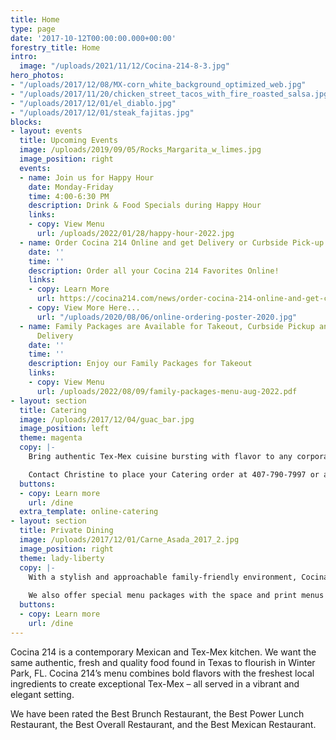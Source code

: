 ```yaml
---
title: Home
type: page
date: '2017-10-12T00:00:00.000+00:00'
forestry_title: Home
intro:
  image: "/uploads/2021/11/12/Cocina-214-8-3.jpg"
hero_photos:
- "/uploads/2017/12/08/MX-corn_white_background_optimized_web.jpg"
- "/uploads/2017/11/20/chicken_street_tacos_with_fire_roasted_salsa.jpg"
- "/uploads/2017/12/01/el_diablo.jpg"
- "/uploads/2017/12/01/steak_fajitas.jpg"
blocks:
- layout: events
  title: Upcoming Events
  image: /uploads/2019/09/05/Rocks_Margarita_w_limes.jpg
  image_position: right
  events:
  - name: Join us for Happy Hour
    date: Monday-Friday
    time: 4:00-6:30 PM
    description: Drink & Food Specials during Happy Hour
    links:
    - copy: View Menu
      url: /uploads/2022/01/28/happy-hour-2022.jpg
  - name: Order Cocina 214 Online and get Delivery or Curbside Pick-up!
    date: ''
    time: ''
    description: Order all your Cocina 214 Favorites Online!
    links:
    - copy: Learn More
      url: https://cocina214.com/news/order-cocina-214-online-and-get-curbside-pick-up-or-delivery/
    - copy: View More Here...
      url: "/uploads/2020/08/06/online-ordering-poster-2020.jpg"
  - name: Family Packages are Available for Takeout, Curbside Pickup and/or
      Delivery
    date: ''
    time: ''
    description: Enjoy our Family Packages for Takeout
    links:
    - copy: View Menu
      url: /uploads/2022/08/09/family-packages-menu-aug-2022.pdf
- layout: section
  title: Catering
  image: /uploads/2017/12/04/guac_bar.jpg
  image_position: left
  theme: magenta
  copy: |-
    Bring authentic Tex-Mex cuisine bursting with flavor to any corporate, wedding or private event by selecting Cocina 214 as your catering preference. Whether the event is small or large, Cocina 214 offers a wide variety of dishes that caters to all types of palates. Cocina 214 catering combines the experience of freshly made food with dedicated high quality service to make a perfect eating experience at any event. Make your event buzz with excitement over the authentic and deliciousness Tex-Mex food provided by Cocina 214 catering service.

    Contact Christine to place your Catering order at 407-790-7997 or at catering@cocina214.com
  buttons:
  - copy: Learn more
    url: /dine
  extra_template: online-catering
- layout: section
  title: Private Dining
  image: /uploads/2017/12/01/Carne_Asada_2017_2.jpg
  image_position: right
  theme: lady-liberty
  copy: |-
    With a stylish and approachable family-friendly environment, Cocina 214 is a vibrant spot perfect for any special occasion. Our Private Dining Room, Bar and Patio are perfect venues for a variety of events.From rehearsal dinners to birthdays to corporate meetings, our venues are the perfect space. 
    
    We also offer special menu packages with the space and print menus exclusively for your event!
  buttons:
  - copy: Learn more
    url: /dine
---
```

Cocina 214 is a contemporary Mexican and Tex-Mex kitchen. We want the same authentic, fresh and quality food found in Texas to flourish in Winter Park, FL. Cocina 214’s menu combines bold flavors with the freshest local ingredients to create exceptional Tex-Mex – all served in a vibrant and elegant setting.

We have been rated the Best Brunch Restaurant, the Best Power Lunch Restaurant, the Best Overall Restaurant, and the Best Mexican Restaurant.